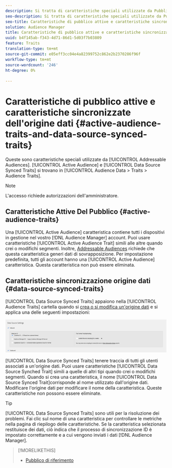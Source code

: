 ```yaml
---
description: Si tratta di caratteristiche speciali utilizzate da Pubblico di riferimento. Le caratteristiche sincronizzate dell'audience attiva e dell'origine dati si trovano in Dati dell'audience > Caratteristiche > Caratteristiche dell'audience.
seo-description: Si tratta di caratteristiche speciali utilizzate da Pubblico di riferimento. Le caratteristiche sincronizzate dell'audience attiva e dell'origine dati si trovano in Dati dell'audience > Caratteristiche > Caratteristiche dell'audience.
seo-title: Caratteristiche di pubblico attive e caratteristiche sincronizzate dell'origine dati
solution: Audience Manager
title: Caratteristiche di pubblico attive e caratteristiche sincronizzate dell'origine dati
uuid: b4f145ab-f343-4d71-86d1-5d03f7b03809
feature: Traits
translation-type: tm+mt
source-git-commit: e05eff3cc04e4a82399752c862e2b2370286f96f
workflow-type: tm+mt
source-wordcount: '246'
ht-degree: 0%

---
```



# Caratteristiche di pubblico attive e caratteristiche sincronizzate dell&#39;origine dati {#active-audience-traits-and-data-source-synced-traits}

Queste sono caratteristiche speciali utilizzate da [!UICONTROL Addressable Audiences]. [!UICONTROL Active Audience] e [!UICONTROL Data Source Synced Traits] si trovano in [!UICONTROL Audience Data > Traits > Audience Traits].

>[!NOTE]
>
>L&#39;accesso richiede autorizzazioni dell&#39;amministratore.

## Caratteristiche Attive Del Pubblico {#active-audience-traits}

Una [!UICONTROL Active Audience] caratteristica contiene tutti i dispositivi in gestione nel vostro [!DNL Audience Manager] account. Puoi usare caratteristiche [!UICONTROL Active Audience Trait] simili alle altre quando crei o modifichi segmenti. Inoltre, [Addressable Audiences](../../features/addressable-audiences.md) richiede che questa caratteristica generi dati di sovrapposizione. Per impostazione predefinita, tutti gli account hanno una [!UICONTROL Active Audience] caratteristica. Questa caratteristica non può essere eliminata.

## Caratteristiche sincronizzazione origine dati {#data-source-synced-traits}

[!UICONTROL Data Source Synced Traits] appaiono nella [!UICONTROL Audience Traits] cartella quando si [crea o si modifica un&#39;origine dati](../../features/manage-datasources.md#create-data-source) e si applica una delle seguenti impostazioni:

![](assets/datasource_synced.png)

[!UICONTROL Data Source Synced Traits] tenere traccia di tutti gli utenti associati a un&#39;origine dati. Puoi usare caratteristiche [!UICONTROL Data Source Synched Trait] simili a quelle di altri tipi quando crei o modifichi segmenti. Quando si crea una caratteristica, il nome [!UICONTROL Data Source Synced Trait]corrisponde al nome utilizzato dall&#39;origine dati. Modificare l&#39;origine dati per modificare il nome della caratteristica. Queste caratteristiche non possono essere eliminate.

>[!TIP]
>
>[!UICONTROL Data Source Synced Traits] sono utili per la risoluzione dei problemi. Fai clic sul nome di una caratteristica per controllare le metriche nella pagina di riepilogo delle caratteristiche. Se la caratteristica selezionata restituisce dei dati, ciò indica che il processo di sincronizzazione ID è impostato correttamente e a cui vengono inviati i dati [!DNL Audience Manager].

>[!MORELIKETHIS]
>
>* [Pubblico di riferimento](../../features/addressable-audiences.md)

